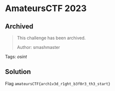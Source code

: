 # AmateursCTF 2023

## Archived

> This challenge has been archived.
>
>  Author: smashmaster
>

Tags: _osint_

## Solution

Flag `amateursCTF{arch1v3d_r1ght_b3f0r3_th3_start}`